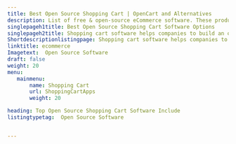 ```yaml
---
title: Best Open Source Shopping Cart | OpenCart and Alternatives
description: List of free & open-source eCommerce software. These products aid businesses to easily set up an online retail store and reach millions of potential customers.
singlepageh1title: Best Open Source Shopping Cart Software Options
singlepageh2title: Shopping cart software helps companies to build an online store. Choose the best-suited tool for your business from the top open source shopping cart software.
Shortdescriptionlistingpage: Shopping cart software helps companies to build an online store. Choose the best-suited tool for your business from the top open source shopping cart software.
linktitle: ecommerce
Imagetext:  Open Source Software 
draft: false
weight: 20
menu:
   mainmenu: 
       name: Shopping Cart
       url: ShoppingCartApps
       weight: 20

heading: Top Open Source Shopping Cart Software Include
listingtypetag:  Open Source Software 


---
```


